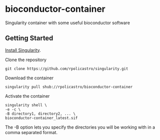 # bioconductor-container
Singularity container with some useful bioconductor software

## Getting Started

[Install Singularity](https://www.sylabs.io/docs/).

Clone the repository 
```
git clone https://github.com/rpolicastro/singularity.git
```

Download the container
```
singularity pull shub://rpolicastro/bioconductor-container
```

Activate the container
```
singularity shell \
-e -c \
-B directory1, directory2, ... \
bioconductor-container_latest.sif
```

The -B option lets you specify the directories you will be working with in a comma separated format.
